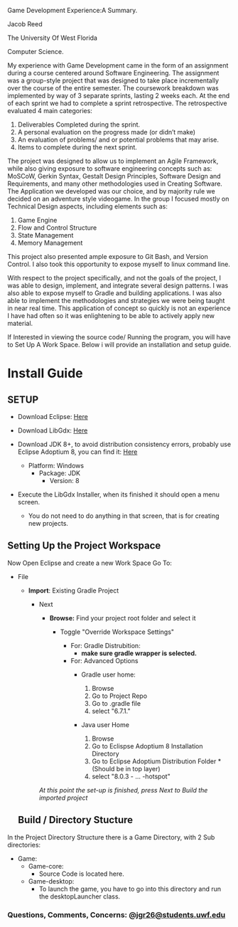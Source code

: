 Game Development Experience:A Summary.


Jacob Reed


The University Of West Florida



Computer Science.
  
  My experience with Game Development came in the form of an assignment during a course centered around Software Engineering. The assignment was a group-style project that was designed to take place incrementally over the course of the entire semester. The coursework breakdown was implemented by way of 3 separate sprints, lasting 2 weeks each. At the end of each sprint we had to complete a sprint retrospective. The retrospective evaluated 4 main categories: 
1.	Deliverables Completed during the sprint.
2.	A personal evaluation on the progress made (or didn’t make)
3.	An evaluation of problems/ and or potential problems that may arise.
4.	Items to complete during the next sprint.


The project was designed to allow us to implement an Agile Framework, while also giving exposure to software engineering concepts such as: MoSCoW, Gerkin Syntax, Gestalt Design Principles, Software Design and Requirements, and many other methodologies used in Creating Software. 
	The Application we developed was our choice, and by majority rule we decided on an adventure style videogame. In the group I focused mostly on Technical Design aspects, including elements such as:
	
	
1.	Game Engine
2.	Flow and Control Structure
3.	State Management
4.	Memory Management


This project also presented ample exposure to Git Bash, and Version Control. I also took this opportunity to expose myself to linux command line.

With respect to the project specifically, and not the goals of the project, I was able to design, implement, and integrate several design patterns. 
I was also able to expose myself to Gradle and building applications. I was also able to implement the methodologies and strategies we were being taught 
in near real time. This application of concept so quickly is not an experience I have had often so it was enlightening to be able to actively apply new material.


If Interested in viewing the source code/ Running the program, you will have to Set Up A Work Space. Below i will provide an installation and setup guide.



# **Install Guide**

## SETUP
 - Download Eclipse: <a
   href="https://www.eclipse.org/downloads/">Here</a>
   <br> 
 - Download LibGdx: <a
   href="https://libgdx.com/wiki/start/setup#:~:text=(3.)-,Eclipse,Permalink,-JDK%208%2B%3A%20there">Here</a>
   <br> 
  - Download JDK 8+, to avoid distribution consistency errors,
   probably use Eclipse Adoptium 8, you can find it: <a
   href="https://adoptium.net/temurin/releases">Here</a> <br> 				 	 
	- Platform: Windows
		- Package: JDK
			- Version: 8

- Execute the LibGdx Installer, when its finished it should open a menu screen.
	 - You do not need to do anything in that screen, that is for creating new projects.




## Setting Up the Project Workspace

Now Open Eclipse and create a new Work Space
Go To:
- File
	- **Import**: Existing Gradle Project
 
		- Next
			- **Browse:** Find your project root folder and select it
				- Toggle "Override Workspace Settings"  

					- For: Gradle Distrubition: 
						- **make sure gradle wrapper is selected.** 
					- For: Advanced Options  
						- Gradle user home: 

							 1. Browse
							 2. Go to Project Repo
							 3. Go to .gradle file
							 4. select "6.7.1."

						- Java user Home
	
							 1. Browse
							 2. Go to Eclispse Adoptium 8 Installation Directory
							 3. Go to Eclipse Adoptium Distribution Folder
									 * (Should be in top layer)
							 4. select "8.0.3 - ... -hotspot"
						
			*At this point the set-up is finished, press Next to Build the imported project*
	
	## Build / Directory Stucture
 


In the Project Directory Structure there is a Game Directory, with 2 Sub directories:
- Game:
	- Game-core:
		- Source Code is located here.
	- Game-desktop:
		- To launch the game, you have to go into this directory and run the desktopLauncher class.

### Questions, Comments, Concerns: @jgr26@students.uwf.edu

